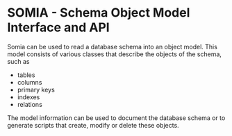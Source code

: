 # SOMIA - Schema Object Model Interface and API

Somia can be used to read a database schema into an object model. This model consists of various classes that describe 
the objects of the schema, such as

* tables
* columns
* primary keys
* indexes
* relations

The model information can be used to document the database schema or to generate scripts that create, modify or delete 
these objects.